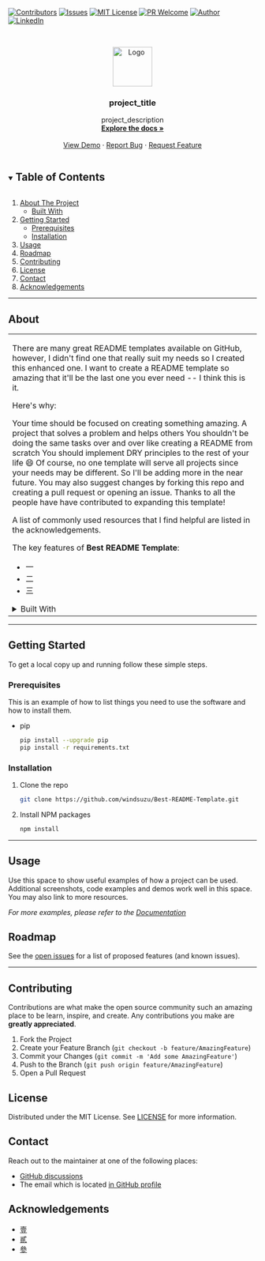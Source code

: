 <!--
*** Thanks for checking out the Best-README-Template. If you have a suggestion
*** that would make this better, please fork the repo and create a pull request
*** or simply open an issue with the tag "enhancement".
*** Thanks again! Now go create something AMAZING! :D
***
*** To avoid retyping too much info. Do a search and replace for the following:
*** github_username (that is "windsuzu"), repo_name (that is "Best-README-Template"), project_title, project_description
-->

[![Contributors][contributors-shield]][contributors-url]
[![Issues][issues-shield]][issues-url]
[![MIT License][license-shield]][license-url]
[![PR Welcome][pr-welcome-shield]](#contributing)
[![Author][author-shield]][author-url]
[![LinkedIn][linkedin-shield]][linkedin-url]


<!-- PROJECT LOGO -->
<br />
<p align="center">
  <a href="https://github.com/windsuzu/Best-README-Template">
    <img src="images/logo.png" alt="Logo" width="80" height="80">
  </a>

  <h3 align="center">project_title</h3>

  <p align="center">
    project_description
    <br />
    <a href="https://github.com/windsuzu/Best-README-Template"><strong>Explore the docs »</strong></a>
    <br />
    <br />
    <a href="https://github.com/windsuzu/Best-README-Template">View Demo</a>
    ·
    <a href="https://github.com/windsuzu/Best-README-Template/issues">Report Bug</a>
    ·
    <a href="https://github.com/windsuzu/Best-README-Template/issues">Request Feature</a>
  </p>
</p>


<!-- TABLE OF CONTENTS -->
<details open="open">
  <summary><h2 style="display: inline-block">Table of Contents</h2></summary>
  <ol>
    <li>
      <a href="#about-the-project">About The Project</a>
      <ul>
        <li><a href="#built-with">Built With</a></li>
      </ul>
    </li>
    <li>
      <a href="#getting-started">Getting Started</a>
      <ul>
        <li><a href="#prerequisites">Prerequisites</a></li>
        <li><a href="#installation">Installation</a></li>
      </ul>
    </li>
    <li><a href="#usage">Usage</a></li>
    <li><a href="#roadmap">Roadmap</a></li>
    <li><a href="#contributing">Contributing</a></li>
    <li><a href="#license">License</a></li>
    <li><a href="#contact">Contact</a></li>
    <li><a href="#acknowledgements">Acknowledgements</a></li>
  </ol>
</details>

---

<!-- ABOUT THE PROJECT -->
## About

<table>
<tr>
<td>

There are many great README templates available on GitHub, however, I didn't find one that really suit my needs so I created this enhanced one. I want to create a README template so amazing that it'll be the last one you ever need -- I think this is it.

Here's why:

Your time should be focused on creating something amazing. A project that solves a problem and helps others
You shouldn't be doing the same tasks over and over like creating a README from scratch
You should implement DRY principles to the rest of your life 😄
Of course, no one template will serve all projects since your needs may be different. So I'll be adding more in the near future. You may also suggest changes by forking this repo and creating a pull request or opening an issue. Thanks to all the people have have contributed to expanding this template!

A list of commonly used resources that I find helpful are listed in the acknowledgements.

The key features of **Best README Template**:

- 一
- 二
- 三

<details close>
<summary>Built With</summary>
<br>

* [いち](https://github.com/windsuzu/Best-README-Template)
* [に](https://github.com/windsuzu/Best-README-Template)
* [さん](https://github.com/windsuzu/Best-README-Template)

</details>


</td>
</tr>
</table>

---

## Getting Started

To get a local copy up and running follow these simple steps.

### Prerequisites

This is an example of how to list things you need to use the software and how to install them.

* pip
  ```sh
  pip install --upgrade pip
  pip install -r requirements.txt
  ```

### Installation

1. Clone the repo
   ```sh
   git clone https://github.com/windsuzu/Best-README-Template.git
   ```
2. Install NPM packages
   ```sh
   npm install
   ```

---

## Usage

Use this space to show useful examples of how a project can be used. Additional screenshots, code examples and demos work well in this space. You may also link to more resources.

_For more examples, please refer to the [Documentation](https://example.com)_

## Roadmap

See the [open issues](https://github.com/windsuzu/Best-README-Template/issues) for a list of proposed features (and known issues).

---

## Contributing

Contributions are what make the open source community such an amazing place to be learn, inspire, and create. Any contributions you make are **greatly appreciated**.

1. Fork the Project
2. Create your Feature Branch (`git checkout -b feature/AmazingFeature`)
3. Commit your Changes (`git commit -m 'Add some AmazingFeature'`)
4. Push to the Branch (`git push origin feature/AmazingFeature`)
5. Open a Pull Request

## License

Distributed under the MIT License. See [LICENSE](https://github.com/windsuzu/Best-README-Template/blob/main/LICENSE) for more information.

## Contact

Reach out to the maintainer at one of the following places:

* [GitHub discussions](https://github.com/windsuzu/Best-README-Template/discussions)
* The email which is located [in GitHub profile](https://github.com/windsuzu)


## Acknowledgements

* [壹](https://github.com/windsuzu/Best-README-Template)
* [貳](https://github.com/windsuzu/Best-README-Template)
* [參](https://github.com/windsuzu/Best-README-Template)


[contributors-shield]: https://img.shields.io/github/contributors/windsuzu/Best-README-Template.svg?style=for-the-badge
[contributors-url]: https://github.com/windsuzu/Best-README-Template/graphs/contributors
[issues-shield]: https://img.shields.io/github/issues/windsuzu/Best-README-Template.svg?style=for-the-badge
[issues-url]: https://github.com/windsuzu/Best-README-Template/issues
[license-shield]: https://img.shields.io/github/license/windsuzu/Best-README-Template.svg?style=for-the-badge&label=license
[license-url]: https://github.com/windsuzu/Best-README-Template/blob/main/LICENSE.txt
[linkedin-shield]: https://img.shields.io/badge/-LinkedIn-black.svg?style=for-the-badge&logo=linkedin&colorB=555
[linkedin-url]: https://linkedin.com/in/windsuzu
[pr-welcome-shield]: https://shields.io/badge/PRs-Welcome-ff69b4?style=for-the-badge
[author-shield]: https://shields.io/badge/Made_with_%E2%9D%A4_by-windsuzu-F4A92F?style=for-the-badge
[author-url]: https://github.com/windsuzu